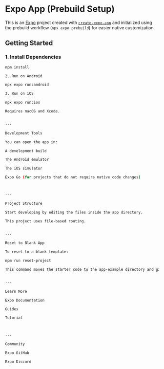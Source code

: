 
# Expo App (Prebuild Setup)

This is an [Expo](https://expo.dev/) project created with [`create-expo-app`](https://www.npmjs.com/package/create-expo-app) and initialized using the prebuild workflow (`npx expo prebuild`) for easier native customization.

## Getting Started

### 1. Install Dependencies

```bash
npm install

2. Run on Android

npx expo run:android

3. Run on iOS

npx expo run:ios

Requires macOS and Xcode.


---

Development Tools

You can open the app in:

A development build

The Android emulator

The iOS simulator

Expo Go (for projects that do not require native code changes)



---

Project Structure

Start developing by editing the files inside the app directory.

This project uses file-based routing.


---

Reset to Blank App

To reset to a blank template:

npm run reset-project

This command moves the starter code to the app-example directory and gives you a fresh app directory.


---

Learn More

Expo Documentation

Guides

Tutorial



---

Community

Expo GitHub

Expo Discord



